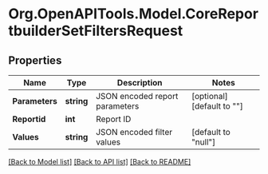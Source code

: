 # Org.OpenAPITools.Model.CoreReportbuilderSetFiltersRequest

## Properties

Name | Type | Description | Notes
------------ | ------------- | ------------- | -------------
**Parameters** | **string** | JSON encoded report parameters | [optional] [default to ""]
**Reportid** | **int** | Report ID | 
**Values** | **string** | JSON encoded filter values | [default to "null"]

[[Back to Model list]](../README.md#documentation-for-models) [[Back to API list]](../README.md#documentation-for-api-endpoints) [[Back to README]](../README.md)

